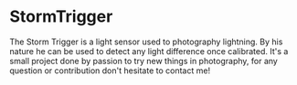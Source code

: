 # StormTrigger
The Storm Trigger is a light sensor used to photography lightning. By his nature he can be used to detect any light difference once calibrated.
It's a small project done by passion to try new things in photography, for any question or contribution don't hesitate to contact me!
